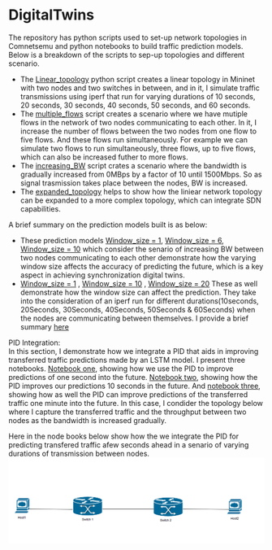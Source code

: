 # DigitalTwins
The repository has python scripts used to set-up network topologies in Comnetsemu and python notebooks to build traffic prediction models. <br> Below is a breakdown of the scripts to sep-up topologies and different scenario.
 - The [Linear_topology](https://github.com/johnsengendo/DigitalTwins/blob/main/linear_topology.py) python script creates a linear topology in Mininet with two nodes and two switches in between, and in it, I simulate traffic 
   transmissions using iperf that run for varying durations of 10 seconds, 20 seconds, 30 seconds, 40 seconds, 50 seconds, and 60 seconds.
 - The [multiple_flows](https://github.com/johnsengendo/DigitalTwins/blob/main/multiple_flows.py) script creates a scenario where we have mutiple flows in the network of two nodes communicating to each other. In it, I increase the 
   number of flows between the two nodes from one flow to five flows. And these flows run simultaneously. For example we can simulate two flows to run simultaneously, three flows, up to five flows, which can also be increased futher to 
   more flows.
 - The [increasing_BW](https://github.com/johnsengendo/DigitalTwins/blob/main/increasing_BW.py) script crates a scenario where the bandwidth is gradually increased from 0MBps by a factor of 10 until 1500Mbps. So as signal trasmission 
   takes place between the nodes, BW is increased.
 - The [expanded_topology](https://github.com/johnsengendo/DigitalTwins/blob/main/expanded_topology.py) helps to show how the liniear network topology can be expanded to a more complex topology, which can integrate SDN capabilities.

 A brief summary on the prediction models built is as below:<br>
- These prediction models [Window_size = 1](https://github.com/johnsengendo/DigitalTwins/blob/main/Prediction_LSTM_model(Window_size_%3D1).ipynb), [Window_size = 6](https://github.com/johnsengendo/DigitalTwins/blob/main/Prediction_LSTM_model(Window_size_%3D6).ipynb), [Window_size = 10](https://github.com/johnsengendo/DigitalTwins/blob/main/Prediction_LSTM_model(Window_size_%3D10).ipynb) which consider the senario of increasing BW between two nodes communicating to each other demonstrate how the varying window size affects the accuracy of predicting the future, which is a key aspect in achieving synchronization digital twins.
- [Window_size = 1](https://github.com/johnsengendo/DigitalTwins/blob/main/Trafic_prediction_4seconds_ahead_(window_size%3D1).ipynb) , [Window_size = 10](https://github.com/johnsengendo/DigitalTwins/blob/main/Trafic_prediction_4seconds_ahead_(window_size%3D10).ipynb) , [Window_size = 20](https://github.com/johnsengendo/DigitalTwins/blob/main/Trafic_prediction_4seconds_ahead_(window_size%3D20).ipynb) These as well demonstrate how the window size can affect the prediction. They take into the consideration of an iperf  run for different durations(10seconds, 20Seconds, 30Seconds, 40Seconds, 50Seconds & 60Seconds) when the nodes are communicating between themselves. I provide a brief summary [here](https://github.com/johnsengendo/DigitalTwins/blob/main/Summary%20results%20of%20Window_size%20effect.pdf)

PID Integration:<br>
In this section, I demonstrate how we integrate a PID that aids in improving transferred traffic predictions made by an LSTM model.
I present three notebooks. [Notebook one](https://github.com/johnsengendo/DigitalTwins/blob/main/Prediction_Model(10Seconds_ahead)_with_PID_Integration.ipynb), showing how we use the PID to improve predictions of one second into the future. [Notebook two](https://github.com/johnsengendo/DigitalTwins/blob/main/Prediction_Model(10Seconds_ahead)_with_PID_Integration.ipynb), showing how the PID improves our predictions 10 seconds in the future. And [notebook three](https://github.com/johnsengendo/DigitalTwins/blob/main/Prediction_Model(60Seconds_ahead)_with_PID_Integration.ipynb), showing how as well the PID can improve predictions of the transferred traffic one minute into the future. In this case, I condider the topology below where I capture the transferred traffic and the throughput between two nodes as the bandwidth is increased gradually.

Here in the node books below show how the we integrate the PID for predicting transfered traffic afew seconds ahead in a senario of varying durations of transmission between nodes.
![Linear topology](https://github.com/johnsengendo/DigitalTwins/blob/main/Network_setup.png)
